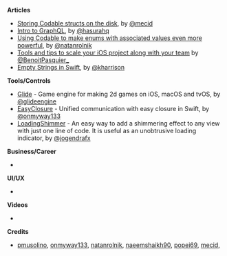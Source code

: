 
**Articles**

* [Storing Codable structs on the disk](https://mecid.github.io/2019/05/22/storing-codable-structs-on-the-disk/), by [@mecid](https://twitter.com/mecid)
* [Intro to GraphQL](https://learn.hasura.io/graphql/ios/introduction), by [@hasurahq](https://twitter.com/hasurahq)
* [Using Codable to make enums with associated values even more powerful](https://blog.natanrolnik.me/codable-enums-associated-values), by [@natanrolnik](https://twitter.com/natanrolnik)
* [Tools and tips to scale your iOS project along with your team](https://benoitpasquier.com/tools-tips-to-scale-ios-project-and-team/) by [@BenoitPasquier_](https://twitter.com/benoitpasquier_)
* [Empty Strings in Swift](https://useyourloaf.com/blog/empty-strings-in-swift/), by [@kharrison](https://twitter.com/kharrison)

**Tools/Controls**

* [Glide](https://github.com/cocoatoucher/Glide) - Game engine for making 2d games on iOS, macOS and tvOS, by [@glideengine](https://twitter.com/glideengine)
* [EasyClosure](https://github.com/onmyway133/EasyClosure) - Unified communication with easy closure in Swift, by [@onmyway133](https://twitter.com/onmyway133)
* [LoadingShimmer](https://github.com/jogendra/LoadingShimmer) - An easy way to add a shimmering effect to any view with just one line of code. It is useful as an unobtrusive loading indicator, by [@jogendrafx](https://twitter.com/jogendrafx)

**Business/Career**

* 

**UI/UX**

* 

**Videos**

* 

**Credits**

* [pmusolino](https://www.github.com/pmusolino), [onmyway133](https://www.github.com/onmyway133), [natanrolnik](https://www.github.com/natanrolnik), [naeemshaikh90](https://github.com/naeemshaikh90), [popei69](https://www.github.com/popei69), [mecid](https://github.com/mecid),
